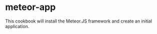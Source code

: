 # meteor-app

This cookbook will install the Meteor.JS framework and create an initial application.

